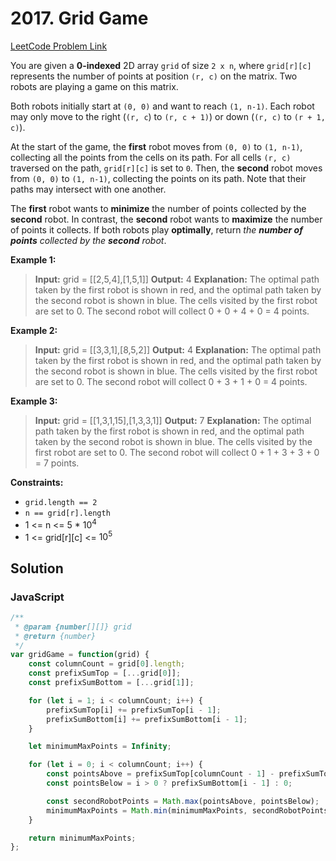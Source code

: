 # 2017. Grid Game

[LeetCode Problem Link](https://leetcode.com/problems/grid-game/)

You are given a **0-indexed** 2D array `grid` of size `2 x n`, where `grid[r][c]` represents the number of points at position `(r, c)` on the matrix. Two robots are playing a game on this matrix.

Both robots initially start at `(0, 0)` and want to reach `(1, n-1)`. Each robot may only move to the right (`(r, c`) to `(r, c + 1)`) or down (`(r, c)` to `(r + 1, c)`).

At the start of the game, the **first** robot moves from `(0, 0)` to `(1, n-1)`, collecting all the points from the cells on its path. For all cells `(r, c)` traversed on the path, `grid[r][c]` is set to `0`. Then, the **second** robot moves from `(0, 0)` to `(1, n-1)`, collecting the points on its path. Note that their paths may intersect with one another.

The **first** robot wants to **minimize** the number of points collected by the **second** robot. In contrast, the **second** robot wants to **maximize** the number of points it collects. If both robots play **optimally**, return *the **number of points** collected by the **second** robot*.

**Example 1:**

>**Input:** grid = [[2,5,4],[1,5,1]]
**Output:** 4
**Explanation:** The optimal path taken by the first robot is shown in red, and the optimal path taken by the second robot is shown in blue.
The cells visited by the first robot are set to 0.
The second robot will collect 0 + 0 + 4 + 0 = 4 points.

**Example 2:**

>**Input:** grid = [[3,3,1],[8,5,2]]
**Output:** 4
**Explanation:** The optimal path taken by the first robot is shown in red, and the optimal path taken by the second robot is shown in blue.
The cells visited by the first robot are set to 0.
The second robot will collect 0 + 3 + 1 + 0 = 4 points.

**Example 3:**

>**Input:** grid = [[1,3,1,15],[1,3,3,1]]
**Output:** 7
**Explanation:** The optimal path taken by the first robot is shown in red, and the optimal path taken by the second robot is shown in blue.
The cells visited by the first robot are set to 0.
The second robot will collect 0 + 1 + 3 + 3 + 0 = 7 points.
 
**Constraints:**

* `grid.length == 2`
* `n == grid[r].length`
* 1 <= n <= 5 * $10^4$
* 1 <= grid[r][c] <= $10^5$

## Solution

### JavaScript

```javaScript
/**
 * @param {number[][]} grid
 * @return {number}
 */
var gridGame = function(grid) {
    const columnCount = grid[0].length;
    const prefixSumTop = [...grid[0]];
    const prefixSumBottom = [...grid[1]];

    for (let i = 1; i < columnCount; i++) {
        prefixSumTop[i] += prefixSumTop[i - 1];
        prefixSumBottom[i] += prefixSumBottom[i - 1];
    }

    let minimumMaxPoints = Infinity;

    for (let i = 0; i < columnCount; i++) {
        const pointsAbove = prefixSumTop[columnCount - 1] - prefixSumTop[i];
        const pointsBelow = i > 0 ? prefixSumBottom[i - 1] : 0;

        const secondRobotPoints = Math.max(pointsAbove, pointsBelow);
        minimumMaxPoints = Math.min(minimumMaxPoints, secondRobotPoints);
    }

    return minimumMaxPoints;
};
```
